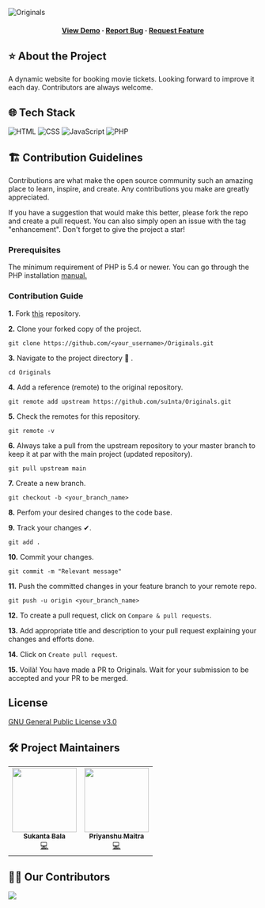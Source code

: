 ![Originals](https://socialify.git.ci/su1nta/Originals/image?description=1&descriptionEditable=A%20dynamic%20movie-ticket%20booking%20website&font=KoHo&forks=1&issues=1&language=1&pattern=Plus&pulls=1&stargazers=1&theme=Dark)

<div align="center">
  <h4>
    <a href="http://sukantacodes.in/Originals/" target="blank">View Demo</a>
  <span> · </span>
    <a href="https://github.com/su1nta/Originals/issues/new">Report Bug</a>
  <span> · </span>
    <a href="https://github.com/su1nta/Originals/issues/new">Request Feature</a>
  </h4>
</div>

## ⭐ About the Project
A dynamic website for booking movie tickets. Looking forward to improve it each day. Contributors are always welcome.

## 🌐 Tech Stack

<div align="left">

![HTML](https://img.shields.io/badge/HTML5-E34F26?style=for-the-badge&logo=html5&logoColor=white)
![CSS](https://img.shields.io/badge/CSS3-1572B6?style=for-the-badge&logo=css3&logoColor=white)
![JavaScript](https://img.shields.io/badge/JavaScript-F7DF1E?style=for-the-badge&logo=javascript&logoColor=black)
![PHP](https://img.shields.io/badge/PHP-777BB4?style=for-the-badge&logo=php&logoColor=white)

</div>


<!-- ## Design
_Add design screenshot(s)_ -->

## 🏗 Contribution Guidelines 
Contributions are what make the open source community such an amazing place to learn, inspire, and create. Any contributions you make are greatly appreciated.

If you have a suggestion that would make this better, please fork the repo and create a pull request. You can also simply open an issue with the tag "enhancement". Don't forget to give the project a star! 

### Prerequisites
The minimum requirement of PHP is 5.4 or newer. You can go through the PHP installation <a href="https://www.php.net/manual/en/install.php">manual.</a>

### Contribution Guide

**1.**  Fork [this](https://github.com/su1nta/Originals) repository.

**2.**  Clone your forked copy of the project.

```
git clone https://github.com/<your_username>/Originals.git
```

**3.** Navigate to the project directory :file_folder: .

```
cd Originals
```

**4.** Add a reference (remote) to the original repository.

```
git remote add upstream https://github.com/su1nta/Originals.git
```

**5.** Check the remotes for this repository.

```
git remote -v
```

**6.** Always take a pull from the upstream repository to your master branch to keep it at par with the main project (updated repository).

```
git pull upstream main
```

**7.** Create a new branch.

```
git checkout -b <your_branch_name>
```

**8.** Perfom your desired changes to the code base.

**9.** Track your changes ✔. 

```
git add . 
```

**10.** Commit your changes.

```
git commit -m "Relevant message"
```

**11.** Push the committed changes in your feature branch to your remote repo.

```
git push -u origin <your_branch_name>
```

**12.** To create a pull request, click on `Compare & pull requests`.

**13.** Add appropriate title and description to your pull request explaining your changes and efforts done.

**14.** Click on `Create pull request`.


**15.** Voilà! You have made a PR to Originals. Wait for your submission to be accepted and your PR to be merged.

## License
[GNU General Public License v3.0](LICENSE.md/)

## 🛠 Project Maintainers

<table>
  <tbody>
    <tr>
      <td align="center"><a href="https://github.com/su1nta"><img alt="" src="https://avatars.githubusercontent.com/su1nta" width="130px;"><br><sub><b> Sukanta Bala </b></sub></a><br><a href="https://github.com/su1nta/Originals" title="Code">💻 </a></td> </a></td>
      <td align="center"><a href="https://github.com/priyanshumaitra"><img alt="" src="https://avatars.githubusercontent.com/priyanshumaitra" width="130px;"><br><sub><b> Priyanshu Maitra </b></sub></a><br><a href="https://github.com/priyanshumaitra/Originals" title="Code">💻 </a></td> </a></td>
     
   </tr>
  </tbody>
</table>

 ## 👩‍💻 Our Contributors
<a href="https://github.com/su1nta/Originals/graphs/contributors">
  <img src="https://contrib.rocks/image?repo=su1nta/Originals" />
</a>

